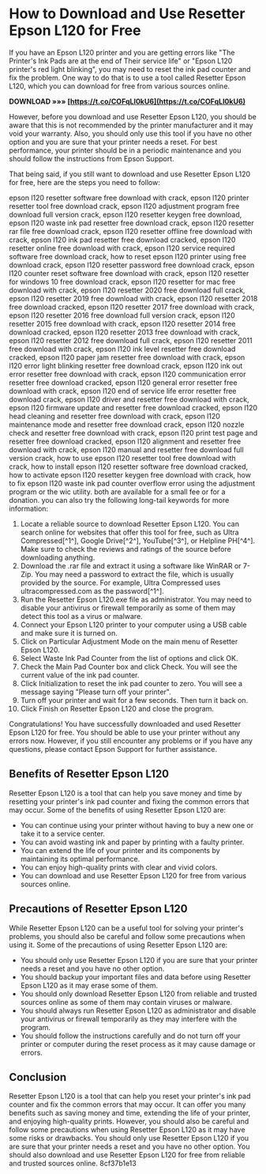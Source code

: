 # How to Download and Use Resetter Epson L120 for Free
 
If you have an Epson L120 printer and you are getting errors like "The Printer's Ink Pads are at the end of Their service life" or "Epson L120 printer's red light blinking", you may need to reset the ink pad counter and fix the problem. One way to do that is to use a tool called Resetter Epson L120, which you can download for free from various sources online.
 
**DOWNLOAD »»» [https://t.co/COFqLI0kU6](https://t.co/COFqLI0kU6)**


 
However, before you download and use Resetter Epson L120, you should be aware that this is not recommended by the printer manufacturer and it may void your warranty. Also, you should only use this tool if you have no other option and you are sure that your printer needs a reset. For best performance, your printer should be in a periodic maintenance and you should follow the instructions from Epson Support.
 
That being said, if you still want to download and use Resetter Epson L120 for free, here are the steps you need to follow:
 
epson l120 resetter software free download with crack,  epson l120 printer resetter tool free download crack,  epson l120 adjustment program free download full version crack,  epson l120 resetter keygen free download,  epson l120 waste ink pad resetter free download crack,  epson l120 resetter rar file free download crack,  epson l120 resetter offline free download with crack,  epson l120 ink pad resetter free download cracked,  epson l120 resetter online free download with crack,  epson l120 service required software free download crack,  how to reset epson l120 printer using free download crack,  epson l120 resetter password free download crack,  epson l120 counter reset software free download with crack,  epson l120 resetter for windows 10 free download crack,  epson l120 resetter for mac free download with crack,  epson l120 resetter 2020 free download full crack,  epson l120 resetter 2019 free download with crack,  epson l120 resetter 2018 free download cracked,  epson l120 resetter 2017 free download with crack,  epson l120 resetter 2016 free download full version crack,  epson l120 resetter 2015 free download with crack,  epson l120 resetter 2014 free download cracked,  epson l120 resetter 2013 free download with crack,  epson l120 resetter 2012 free download full crack,  epson l120 resetter 2011 free download with crack,  epson l120 ink level resetter free download cracked,  epson l120 paper jam resetter free download with crack,  epson l120 error light blinking resetter free download crack,  epson l120 ink out error resetter free download with crack,  epson l120 communication error resetter free download cracked,  epson l120 general error resetter free download with crack,  epson l120 end of service life error resetter free download crack,  epson l120 driver and resetter free download with crack,  epson l120 firmware update and resetter free download cracked,  epson l120 head cleaning and resetter free download with crack,  epson l120 maintenance mode and resetter free download crack,  epson l120 nozzle check and resetter free download with crack,  epson l120 print test page and resetter free download cracked,  epson l120 alignment and resetter free download with crack,  epson l120 manual and resetter free download full version crack,  how to use epson l120 resetter tool free download with crack,  how to install epson l120 resetter software free download cracked,  how to activate epson l120 resetter keygen free download with crack,  how to fix epson l120 waste ink pad counter overflow error using the adjustment program or the wic utility. both are available for a small fee or for a donation. you can also try the following long-tail keywords for more information:
 
1. Locate a reliable source to download Resetter Epson L120. You can search online for websites that offer this tool for free, such as Ultra Compressed[^1^], Google Drive[^2^], YouTube[^3^], or Helpline PH[^4^]. Make sure to check the reviews and ratings of the source before downloading anything.
2. Download the .rar file and extract it using a software like WinRAR or 7-Zip. You may need a password to extract the file, which is usually provided by the source. For example, Ultra Compressed uses ultracompressed.com as the password[^1^].
3. Run the Resetter Epson L120.exe file as administrator. You may need to disable your antivirus or firewall temporarily as some of them may detect this tool as a virus or malware.
4. Connect your Epson L120 printer to your computer using a USB cable and make sure it is turned on.
5. Click on Particular Adjustment Mode on the main menu of Resetter Epson L120.
6. Select Waste Ink Pad Counter from the list of options and click OK.
7. Check the Main Pad Counter box and click Check. You will see the current value of the ink pad counter.
8. Click Initialization to reset the ink pad counter to zero. You will see a message saying "Please turn off your printer".
9. Turn off your printer and wait for a few seconds. Then turn it back on.
10. Click Finish on Resetter Epson L120 and close the program.

Congratulations! You have successfully downloaded and used Resetter Epson L120 for free. You should be able to use your printer without any errors now. However, if you still encounter any problems or if you have any questions, please contact Epson Support for further assistance.
  
## Benefits of Resetter Epson L120
 
Resetter Epson L120 is a tool that can help you save money and time by resetting your printer's ink pad counter and fixing the common errors that may occur. Some of the benefits of using Resetter Epson L120 are:

- You can continue using your printer without having to buy a new one or take it to a service center.
- You can avoid wasting ink and paper by printing with a faulty printer.
- You can extend the life of your printer and its components by maintaining its optimal performance.
- You can enjoy high-quality prints with clear and vivid colors.
- You can download and use Resetter Epson L120 for free from various sources online.

## Precautions of Resetter Epson L120
 
While Resetter Epson L120 can be a useful tool for solving your printer's problems, you should also be careful and follow some precautions when using it. Some of the precautions of using Resetter Epson L120 are:

- You should only use Resetter Epson L120 if you are sure that your printer needs a reset and you have no other option.
- You should backup your important files and data before using Resetter Epson L120 as it may erase some of them.
- You should only download Resetter Epson L120 from reliable and trusted sources online as some of them may contain viruses or malware.
- You should always run Resetter Epson L120 as administrator and disable your antivirus or firewall temporarily as they may interfere with the program.
- You should follow the instructions carefully and do not turn off your printer or computer during the reset process as it may cause damage or errors.

## Conclusion
 
Resetter Epson L120 is a tool that can help you reset your printer's ink pad counter and fix the common errors that may occur. It can offer you many benefits such as saving money and time, extending the life of your printer, and enjoying high-quality prints. However, you should also be careful and follow some precautions when using Resetter Epson L120 as it may have some risks or drawbacks. You should only use Resetter Epson L120 if you are sure that your printer needs a reset and you have no other option. You should also download and use Resetter Epson L120 for free from reliable and trusted sources online.
 8cf37b1e13
 
